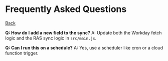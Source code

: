 # Frequently Asked Questions

[Back](https://rneild.github.io/rneildrepotest01/)

**Q: How do I add a new field to the sync?**
A: Update both the Workday fetch logic and the RAS sync logic in `src/main.js`.

**Q: Can I run this on a schedule?**
A: Yes, use a scheduler like cron or a cloud function trigger.
